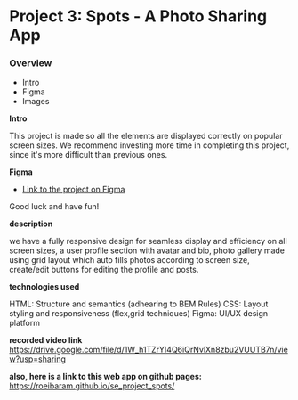# Project 3: Spots - A Photo Sharing App

### Overview

- Intro
- Figma
- Images

**Intro**

This project is made so all the elements are displayed correctly on popular screen sizes. We recommend investing more time in completing this project, since it's more difficult than previous ones.

**Figma**

- [Link to the project on Figma](https://www.figma.com/file/BBNm2bC3lj8QQMHlnqRsga/Sprint-3-Project-%E2%80%94-Spots?type=design&node-id=2%3A60&mode=design&t=afgNFybdorZO6cQo-1)

Good luck and have fun!

**description**

we have a fully responsive design for seamless display and efficiency on all screen sizes, a user profile section with avatar and bio, photo gallery made using grid layout which auto fills photos according to screen size, create/edit buttons for editing the profile and posts.

**technologies used**

HTML: Structure and semantics (adhearing to BEM Rules)
CSS: Layout styling and responsiveness (flex,grid techniques)
Figma: UI/UX design platform

**recorded video link**
https://drive.google.com/file/d/1W_h1TZrYI4Q6iQrNvlXn8zbu2VUUTB7n/view?usp=sharing

**also, here is a link to this web app on github pages:**
https://roeibaram.github.io/se_project_spots/
